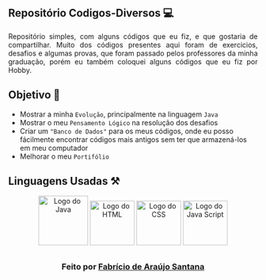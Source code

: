 ## Repositório Codigos-Diversos 💻
<p align="justify">Repositório simples, com alguns códigos que eu fiz, e que gostaria de compartilhar. Muito dos códigos presentes aqui foram de exercicios, desafios e algumas provas, que foram passado pelos professores da minha graduação, porém eu também coloquei alguns códigos que eu fiz por Hobby.</p>  
 
## Objetivo 🎯
- Mostrar a minha `Evolução`, principalmente na linguagem `Java`
- Mostrar o meu `Pensamento Lógico` na resolução dos desafios
- Criar um `"Banco de Dados"` para os meus códigos, onde eu posso fácilmente encontrar códigos mais antigos sem ter que armazená-los em meu computador
- Melhorar o meu `Portifólio` 

## Linguagens Usadas ⚒️
<div align="center" > <a href="https://logospng.org" target="_blank"><img src="https://logospng.org/download/java/logo-java-256.png" alt="Logo do Java" width="100" height="100" /></a>
<a href="https://logospng.org" target="_blank"><img src="https://logospng.org/download/html-5/logo-html-5-256.png" alt="Logo do HTML" width="90" height="90" /></a>
<a href="https://logospng.org" target="_blank"><img src="https://logospng.org/download/css-3/logo-css-3-256.png" alt="Logo do CSS" width="90" height="90" /></a>
<a href="https://logospng.org" target="_blank"><img src="https://logospng.org/download/javascript/logo-javascript-256.png" alt="Logo do Java Script" width="90" height="90" /></a> </div>

## 
<H3><div align="center">Feito por <a href="https://github.com/Fabriciobr5975">Fabrício de Araújo Santana</a></div></H3>
